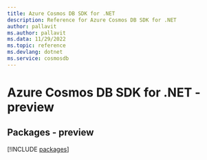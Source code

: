 ```yaml
---
title: Azure Cosmos DB SDK for .NET
description: Reference for Azure Cosmos DB SDK for .NET
author: pallavit
ms.author: pallavit
ms.data: 11/29/2022
ms.topic: reference
ms.devlang: dotnet
ms.service: cosmosdb
---
```

# Azure Cosmos DB SDK for .NET - preview
## Packages - preview
[!INCLUDE [packages](cosmos-db-index.md)]
